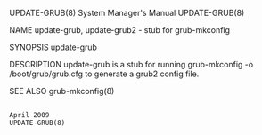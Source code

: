 UPDATE-GRUB(8)                                                                                                                                  System Manager's Manual                                                                                                                                  UPDATE-GRUB(8)

NAME
       update-grub, update-grub2 - stub for grub-mkconfig

SYNOPSIS
       update-grub

DESCRIPTION
       update-grub is a stub for running grub-mkconfig -o /boot/grub/grub.cfg to generate a grub2 config file.

SEE ALSO
       grub-mkconfig(8)

                                                                                                                                                       April 2009                                                                                                                                        UPDATE-GRUB(8)
